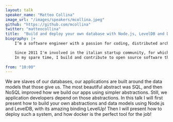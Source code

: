 ```yaml
---
layout: talk
speaker_name: "Matteo Collina"
image_url: "/images/speakers/mcollina.jpeg"
github: "https://github.com/mcollina"
twitter: "matteocollina"
title:  "Build and deploy your own database with Node.js, LevelDB and Docker"
biography: |+
    I’m a software engineer with a passion for coding, distributed architecture and agile methodologies. I’ve worked with a wide range of technologies (Java, Ruby, Javascript, Node.js, Objective-C) applying them to various fields.

    Since 2011 I'm involved in the italian startup community, for which I've built fb.group2me.com, a tool to connect Facebook Groups and Twitter accounts, and I've used it to power the @itstartupscene twitter account.
    In my spare time, I build and contribute to open source software that I release on my github profile.
  
from: "10:00"
---
```


We are slaves of our databases, our applications are built around the data models that those give us.
The most beautiful abstract was SQL, and then NoSQL improved how we build our apps using simpler abstractions. Still, we application developers depend on those abstractions. In this talk I will first present how to build your own abstractions and data models using Node.js and LevelDB, with its amazing binding LevelUp! Then I will present how to deploy such a system, and how docker is the perfect tool for the job!
